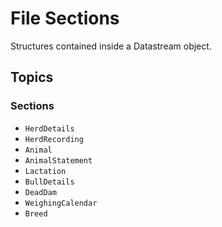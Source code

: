 # File Sections

Structures contained inside a Datastream object.

## Topics

### Sections

- ``HerdDetails``
- ``HerdRecording``
- ``Animal``
- ``AnimalStatement``
- ``Lactation``
- ``BullDetails``
- ``DeadDam``
- ``WeighingCalendar``
- ``Breed``

